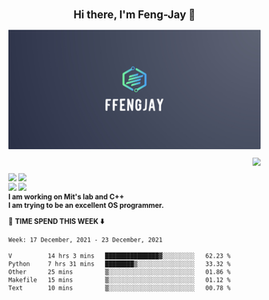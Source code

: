 <h2 align="center"> Hi there, I'm Feng-Jay 👋 </h2>  

![](https://github.com/Feng-Jay/DataStruct/blob/master/Image/1.png)  

<img align="right" src="https://github-readme-stats.vercel.app/api?username=Feng-Jay&show_icons=true&icon_color=CE1D2D&text_color=718096&bg_color=ffffff&hide_title=true" />


&emsp;

![](https://visitor-badge.glitch.me/badge?page_id=Feng-Jay.readme)
![](https://img.shields.io/badge/Concentrate-Cpp-blue)  
![](https://img.shields.io/badge/Rust-primer-orange)
![](https://img.shields.io/badge/Target-OS-9cf)  
**I am working on Mit's lab and C++**  
**I am trying to be an excellent OS programmer.**  


📘 **TIME SPEND THIS WEEK ⬇️**
<!--START_SECTION:waka-->
```text
Week: 17 December, 2021 - 23 December, 2021

V          14 hrs 3 mins   ███████████████▓░░░░░░░░░   62.23 % 
Python     7 hrs 31 mins   ████████▒░░░░░░░░░░░░░░░░   33.32 % 
Other      25 mins         ▒░░░░░░░░░░░░░░░░░░░░░░░░   01.86 % 
Makefile   15 mins         ▒░░░░░░░░░░░░░░░░░░░░░░░░   01.12 % 
Text       10 mins         ▒░░░░░░░░░░░░░░░░░░░░░░░░   00.78 % 
```
<!--END_SECTION:waka-->
